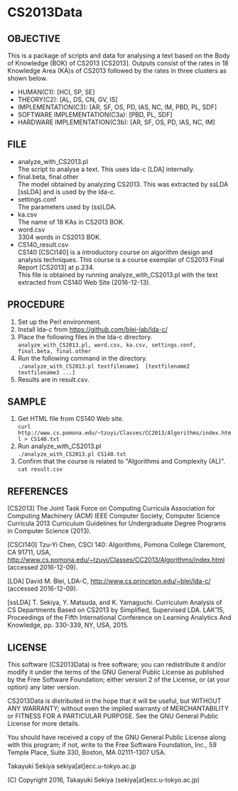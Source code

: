 # CS2013Data


## OBJECTIVE

This is a package of scripts and data for analysing a text based on the Body of Knowledge (BOK) of CS2013 [CS2013]. Outputs consist of the rates in 18 Knowledge Area (KA)s of CS2013 followed by the rates in three clusters as shown below.

* HUMAN(C1):                    [HCI, SP, SE]
* THEORY(C2):                   [AL, DS, CN, GV, IS]
* IMPLEMENTATION(C3):           [AR, SF, OS, PD, IAS, NC, IM, PBD, PL, SDF]
* SOFTWARE IMPLEMENTATION(C3a): [PBD, PL, SDF]
* HARDWARE IMPLEMENTATION(C3b): [AR, SF, OS, PD, IAS, NC, IM]

## FILE

* analyze_with_CS2013.pl  
The script to analyse a text. This uses lda-c [LDA] internally.
* final.beta, final.other  
The model obtained by analyzing CS2013. This was extracted by ssLDA [ssLDA] and is used by the lda-c.
* settings.conf  
The parameters used by (ss)LDA.
* ka.csv  
The name of 18 KAs in CS2013 BOK.
* word.csv  
3304 words in CS2013 BOK.
* CS140_result.csv  
CS140 [CSCI140] is a introductory course on algorithm design and analysis techniques. This course is a course exemplar of CS2013 Final Report [CS2013] at p.234.  
This file is obtained by running analyze_with_CS2013.pl with the text extracted from CS140 Web Site (2016-12-13).

## PROCEDURE

1. Set up the Perl environment.
2. Install lda-c from https://github.com/blei-lab/lda-c/
3. Place the following files in the lda-c directory.  
`analyze_with_CS2013.pl, word.csv, ka.csv, settings.conf, final.beta, final.other`
4. Run the following command in the directory.  
`./analyze_with_CS2013.pl textfilename1  [textfilename2  textfilename3 ...]`
5. Results are in result.csv.  

## SAMPLE

1. Get HTML file from CS140 Web site.  
`curl http://www.cs.pomona.edu/~tzuyi/Classes/CC2013/Algorithms/index.html > CS140.txt`
2. Run analyze_with_CS2013.pl  
`./analyze_with_CS2013.pl CS140.txt`
3. Confirm that the course is related to "Algorithms and Complexity (AL)".  
`cat result.csv`

## REFERENCES

[CS2013] The Joint Task Force on Computing Curricula Association for Computing Machinery (ACM) IEEE Computer Society, Computer Science Curricula 2013 Curriculum Guidelines for Undergraduate Degree Programs in Computer Science (2013).

[CSCI140] Tzu-Yi Chen, CSCI 140: Algorithms, Pomona College Claremont, CA 91711, USA, http://www.cs.pomona.edu/~tzuyi/Classes/CC2013/Algorithms/index.html (accessed 2016-12-09).

[LDA] David M. Blei, LDA-C, http://www.cs.princeton.edu/~blei/lda-c/ (accessed 2016-12-09).

[ssLDA] T. Sekiya, Y. Matsuda, and K. Yamaguchi. Curriculum Analysis of CS Departments Based on CS2013 by Simplified, Supervised LDA. LAK’15, Proceedings of the Fifth International Conference on Learning Analytics And Knowledge, pp. 330-339, NY, USA, 2015.


## LICENSE

This software (CS2013Data) is free software; you can redistribute it and/or modify it under the terms of the GNU General Public License as published by the Free Software Foundation; either version 2 of the License, or (at your option) any later version.

CS2013Data is distributed in the hope that it will be useful, but WITHOUT ANY WARRANTY; without even the implied warranty of MERCHANTABILITY or FITNESS FOR A PARTICULAR PURPOSE.  See the GNU General Public License for more details.

You should have received a copy of the GNU General Public License along with this program; if not, write to the Free Software Foundation, Inc., 59 Temple Place, Suite 330, Boston, MA 02111-1307 USA.

Takayuki Sekiya
sekiya[at]ecc.u-tokyo.ac.jp

(C) Copyright 2016, Takayuki Sekiya (sekiya[at]ecc.u-tokyo.ac.jp)
